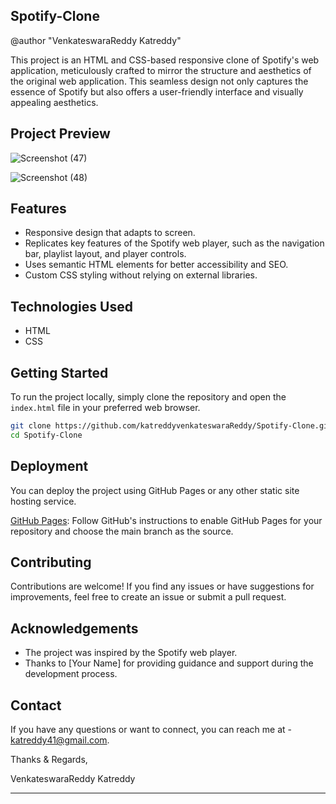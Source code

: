 ## Spotify-Clone
@author "VenkateswaraReddy Katreddy"

This project is an HTML and CSS-based responsive clone of Spotify's web application, meticulously crafted to mirror the structure and aesthetics of the original web application. 
This seamless design not only captures the essence of Spotify but also offers a user-friendly interface and visually appealing aesthetics.

## Project Preview
![Screenshot (47)](https://github.com/katreddyvenkateswaraReddy/Spotify-Clone/assets/63310358/ba1a13a9-7f67-4570-9af2-0f2c3c329abf)

![Screenshot (48)](https://github.com/katreddyvenkateswaraReddy/Spotify-Clone/assets/63310358/3b53088d-6184-4025-9f1f-1bfd9d4e5bf1)



## Features

- Responsive design that adapts to screen.
- Replicates key features of the Spotify web player, such as the navigation bar, playlist layout, and player controls.
- Uses semantic HTML elements for better accessibility and SEO.
- Custom CSS styling without relying on external libraries.

## Technologies Used

- HTML
- CSS

## Getting Started

To run the project locally, simply clone the repository and open the `index.html` file in your preferred web browser.

```bash
git clone https://github.com/katreddyvenkateswaraReddy/Spotify-Clone.git
cd Spotify-Clone
```

## Deployment

You can deploy the project using GitHub Pages or any other static site hosting service.

[GitHub Pages](https://pages.github.com/): Follow GitHub's instructions to enable GitHub Pages for your repository and choose the main branch as the source.

## Contributing

Contributions are welcome! If you find any issues or have suggestions for improvements, feel free to create an issue or submit a pull request.

## Acknowledgements

- The project was inspired by the Spotify web player.
- Thanks to [Your Name] for providing guidance and support during the development process.

## Contact

If you have any questions or want to connect, you can reach me at - katreddy41@gmail.com.

Thanks & Regards,

VenkateswaraReddy Katreddy

---
